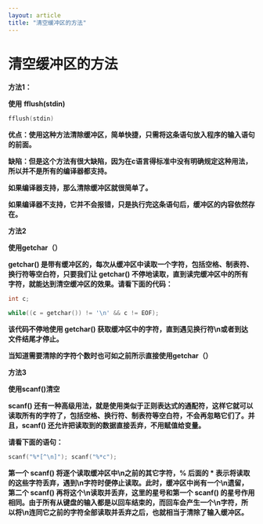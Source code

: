 ```yaml
---
layout: article
title: "清空缓冲区的方法"
---
```


# 清空缓冲区的方法

**方法1：**

**使用** **fflush(stdin)**

```c
fflush(stdin)
```

**优点：使用这种方法清除缓冲区，简单快捷，只需将这条语句放入程序的输入语句的前面。**

**缺陷：但是这个方法有很大缺陷，因为在c语言得标准中没有明确规定这种用法，所以并不是所有的编译器都支持。**

**如果编译器支持，那么清除缓冲区就很简单了。**

**如果编译器不支持，它并不会报错，只是执行完这条语句后，缓冲区的内容依然存在。**

**方法2**

**使用getchar（）**

**getchar() 是带有缓冲区的，每次从缓冲区中读取一个字符，包括空格、制表符、换行符等空白符，只要我们让 getchar() 不停地读取，直到读完缓冲区中的所有字符，就能达到清空缓冲区的效果。请看下面的代码：**

```c
int c;

while((c = getchar()) != '\n' && c != EOF);
```

**该代码不停地使用 getchar() 获取缓冲区中的字符，直到遇见换行符\n或者到达文件结尾才停止。**

**当知道需要清除的字符个数时也可如之前所示直接使用getchar（）**

**方法3**

**使用scanf()清空**

**scanf() 还有一种高级用法，就是使用类似于正则表达式的通配符，这样它就可以读取所有的字符了，包括空格、换行符、制表符等空白符，不会再忽略它们了。并且，scanf() 还允许把读取到的数据直接丢弃，不用赋值给变量。**

**请看下面的语句：**

```c
scanf("%*[^\n]"); scanf("%*c");
```

**第一个 scanf() 将逐个读取缓冲区中\n之前的其它字符，% 后面的 * 表示将读取的这些字符丢弃，遇到\n字符时便停止读取。此时，缓冲区中尚有一个\n遗留，第二个 scanf() 再将这个\n读取并丢弃，这里的星号和第一个 scanf() 的星号作用相同。由于所有从键盘的输入都是以回车结束的，而回车会产生一个\n字符，所以将\n连同它之前的字符全部读取并丢弃之后，也就相当于清除了输入缓冲区。**